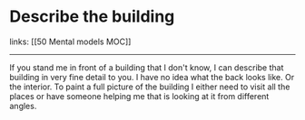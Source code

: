 # Describe the building
links: [[50 Mental models MOC]]
- - - -
If you stand me in front of a building that I don't know, I can describe that building in very fine detail to you. I have no idea what the back looks like. Or the interior. To paint a full picture of the building I either need to visit all the places or have someone helping me that is looking at it from different angles.